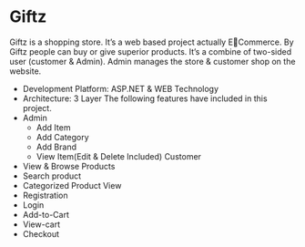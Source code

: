# Giftz
Giftz is a shopping store. It’s a web based project actually ECommerce. By Giftz people can buy or give superior products. It’s a combine of two-sided user (customer & Admin). Admin manages the store & customer shop on the website.
- Development Platform: ASP.NET & WEB Technology
- Architecture: 3 Layer
The following features have included in this project.
- Admin
  - Add Item
  - Add Category
  - Add Brand
  - View Item(Edit & Delete Included)
Customer
- View & Browse Products
- Search product
- Categorized Product View
- Registration
- Login
- Add-to-Cart
- View-cart
- Checkout
